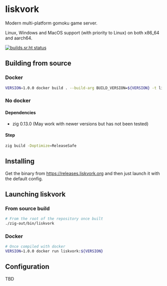 # liskvork

Modern multi-platform gomoku game server.

Linux, Windows and MacOS support (with priority to Linux) on both x86_64 and
aarch64.

[![builds.sr.ht status](https://builds.sr.ht/~emneo/liskvork.svg)](https://builds.sr.ht/~emneo/liskvork?)

## Building from source

### Docker

```sh
VERSION=1.0.0 docker build . --build-arg BUILD_VERSION=${VERSION} -t liskvork:${VERSION}
```

### No docker

#### Dependencies

- zig 0.13.0 (May work with newer versions but has not been tested)

#### Step

```sh
zig build -Doptimize=ReleaseSafe
```

## Installing

Get the binary from https://releases.liskvork.org and then just launch it with
the default config.

## Launching liskvork

### From source build

```sh
# From the root of the repository once built
./zig-out/bin/liskvork
```

### Docker

```sh
# Once compiled with docker
VERSION=1.0.0 docker run liskvork:${VERSION}
```

## Configuration

TBD
